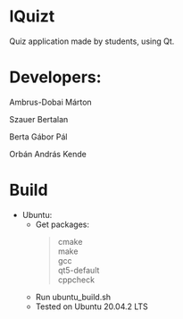 # IQuizt
Quiz application made by students, using Qt.

# Developers:
Ambrus-Dobai Márton

Szauer Bertalan

Berta Gábor Pál

Orbán András Kende


# Build
- Ubuntu:
  - Get packages:
    > cmake  
    > make  
    > gcc  
    > qt5-default  
    > cppcheck
  - Run ubuntu_build.sh
  - Tested on Ubuntu 20.04.2 LTS
